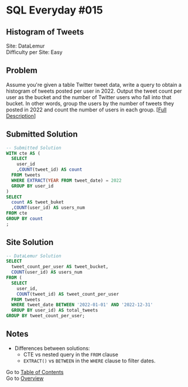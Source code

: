 # SQL Everyday \#015

## Histogram of Tweets

Site: DataLemur\
Difficulty per Site: Easy

## Problem

Assume you're given a table Twitter tweet data, write a query to obtain a histogram of tweets posted per user in 2022. Output the tweet count per user as the bucket and the number of Twitter users who fall into that bucket. In other words, group the users by the number of tweets they posted in 2022 and count the number of users in each group. [[Full Description](https://datalemur.com/questions/sql-histogram-tweets)]

## Submitted Solution

```sql
-- Submitted Solution
WITH cte AS (
  SELECT
    user_id
    ,COUNT(tweet_id) AS count
  FROM tweets
  WHERE EXTRACT(YEAR FROM tweet_date) = 2022
  GROUP BY user_id
)
SELECT
  count AS tweet_buket
  ,COUNT(user_id) AS users_num
FROM cte 
GROUP BY count
;
```

## Site Solution

```sql
-- DataLemur Solution 
SELECT 
  tweet_count_per_user AS tweet_bucket, 
  COUNT(user_id) AS users_num 
FROM (
  SELECT 
    user_id, 
    COUNT(tweet_id) AS tweet_count_per_user 
  FROM tweets 
  WHERE tweet_date BETWEEN '2022-01-01' AND '2022-12-31'
  GROUP BY user_id) AS total_tweets 
GROUP BY tweet_count_per_user;
```

## Notes

* Differences between solutions:
  * CTE vs nested query in the `FROM` clause
  * `EXTRACT()` vs `BETWEEN` in the `WHERE` clause to filter dates.

Go to [Table of Contents](/README.md#contents)\
Go to [Overview](/README.md)
